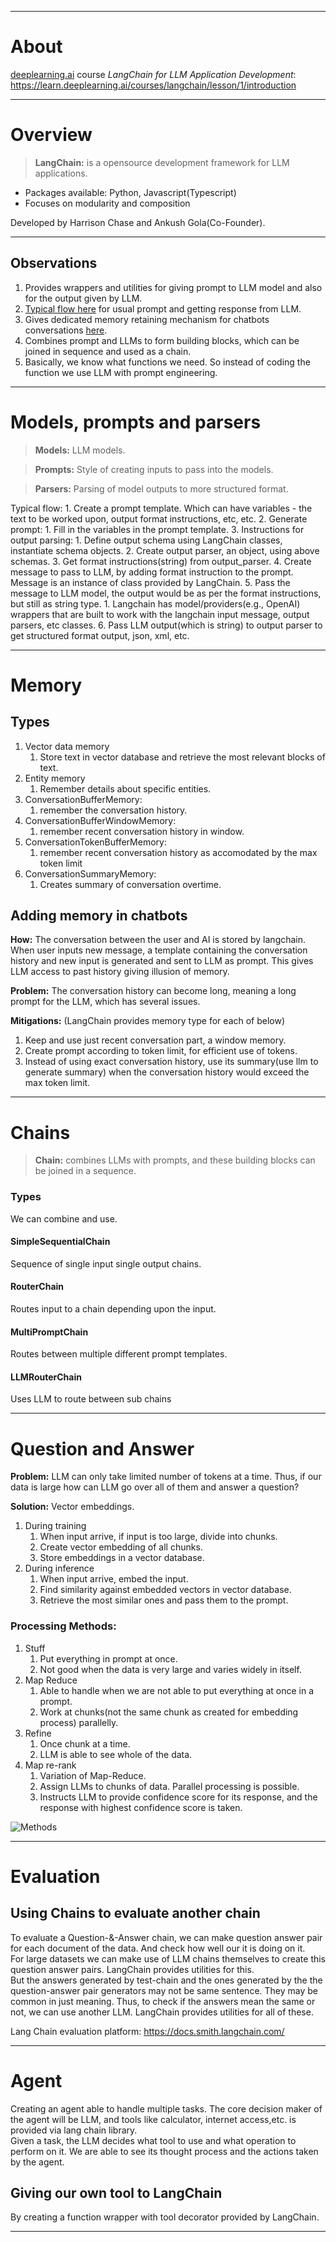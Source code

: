 

----
# About
[deeplearning.ai](https://www.deeplearning.ai/) course  *LangChain for LLM Application Development*:  
https://learn.deeplearning.ai/courses/langchain/lesson/1/introduction


----
# Overview
> **LangChain:** is a opensource development framework for LLM applications.

- Packages available: Python, Javascript(Typescript)
- Focuses on modularity and composition

Developed by Harrison Chase and Ankush Gola(Co-Founder).  

---
## Observations
1. Provides wrappers and utilities for giving prompt to LLM model and also for the output given by LLM.
3. [Typical flow here](./Models,%20prompts%20and%20parsers.md) for usual prompt and getting response from LLM.
4. Gives dedicated memory retaining mechanism for chatbots conversations [here](./Memory.md).
5. Combines prompt and LLMs to form building blocks, which can be joined in sequence and used as a chain.
6. Basically, we know what functions we need. So instead of coding the function we use LLM with prompt engineering.


----
# Models, prompts and parsers

> **Models:** LLM models.

>**Prompts:** Style of creating inputs to pass into the models.

> **Parsers:** Parsing of model outputs to more structured format.

Typical flow:
	1. Create a prompt template. Which can have variables - the text to be worked upon, output format instructions, etc, etc.
	2. Generate prompt:
		1. Fill in the variables in the prompt template.
	3. Instructions for output parsing:
		1. Define output schema using LangChain classes, instantiate schema objects.
		2. Create output parser, an object, using above schemas.
		3. Get format instructions(string) from output_parser.
	4. Create message to pass to LLM, by adding format instruction to the prompt. Message is an instance of class provided by LangChain.
	5. Pass the message to LLM model, the output would be as per the format instructions, but still as string type.
		1. Langchain has model/providers(e.g., OpenAI) wrappers that are built to work with the langchain input message, output parsers, etc classes.
	6. Pass LLM output(which is string) to output parser to get structured format output, json, xml, etc.


----
# Memory
## Types
1. Vector data memory
	1. Store text in vector database and retrieve the most relevant blocks of text.
2. Entity memory
	1. Remember details about specific entities.
3. ConversationBufferMemory:
	1. remember the conversation history.
4. ConversationBufferWindowMemory: 
	1. remember recent conversation history in window.
5. ConversationTokenBufferMemory: 
	1. remember recent conversation history as accomodated by the max token limit
6. ConversationSummaryMemory:
	1. Creates summary of conversation overtime.

## Adding memory in chatbots

**How:** The conversation between the user and AI is stored by langchain. When user inputs new message, a template containing the conversation history and new input is generated and sent to LLM as prompt. This gives LLM access to past history giving illusion of memory.

**Problem:** The conversation history can become long, meaning a long prompt for the LLM, which has several issues.  

**Mitigations:** (LangChain provides memory type for each of below)
1. Keep and use just recent conversation part, a window memory.
2. Create prompt according to token limit, for efficient use of tokens.
3. Instead of using exact conversation history, use its summary(use llm to generate summary) when the conversation history would exceed the max token limit.


----
# Chains
> **Chain:** combines LLMs with prompts, and these building blocks can be joined in a sequence.  

### Types
We can combine and use.
#### SimpleSequentialChain
Sequence of single input single output chains. 

#### RouterChain
Routes input to a chain depending upon the input.  

#### MultiPromptChain
Routes between multiple different prompt templates.

#### LLMRouterChain
Uses LLM to route between sub chains


----
# Question and Answer
**Problem:** LLM can only take limited number of tokens at a time. Thus, if our data is large how can LLM go over all of them and answer a question?  

**Solution:** Vector embeddings.  

1. During training
	1. When input arrive, if input is too large, divide into chunks.
	2. Create vector embedding of all chunks.
	3. Store embeddings in a vector database.
2. During inference
	1. When input arrive, embed the input.
	2. Find similarity against embedded vectors in vector database.
	3. Retrieve the most similar ones and pass them to the prompt.

### Processing Methods:
1. Stuff
	1. Put everything in prompt at once.
	2. Not good when the data is very large and varies widely in itself.
2. Map Reduce
	1. Able to handle when we are not able to put everything at once in a prompt.
	2. Work at chunks(not the same chunk as created for embedding process) parallelly. 
3. Refine
	1. Once chunk at a time.
	2. LLM is able to see whole of the data.
4. Map re-rank
	1. Variation of Map-Reduce.
	2. Assign LLMs to chunks of data. Parallel processing is possible.
	3. Instructs LLM to provide confidence score for its response, and the response with highest confidence score is taken.

![Methods](../Images/LangChain/LangChain_Q_A.png)

----

# Evaluation
## Using Chains to evaluate another chain
To evaluate a Question-&-Answer chain, we can make question answer pair for each document of the data. And check how well our it is doing on it.  
For large datasets we can make use of LLM chains themselves to create this question answer pairs.  LangChain provides utilities for this.  
But the answers generated by test-chain and the ones generated by the the question-answer pair generators may not be same sentence. They may be common in just meaning. Thus, to check if the answers mean the same or not, we can use another LLM.  LangChain provides utilities for all of these.  

Lang Chain evaluation platform: https://docs.smith.langchain.com/  

----
# Agent

Creating an agent able to handle multiple tasks. The core decision maker of the agent will be LLM, and tools like calculator, internet access,etc. is provided via lang chain library.  
Given a task, the LLM decides what tool to use and what operation to perform on it. We are able to see its thought process and the actions taken by the agent.  

## Giving our own tool to LangChain
By creating a function wrapper with tool decorator provided by LangChain.  

----
